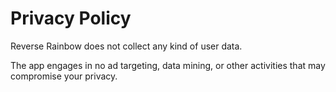# Privacy Policy

Reverse Rainbow does not collect any kind of user data.

The app engages in no ad targeting, data mining, or other activities that may compromise your privacy.
